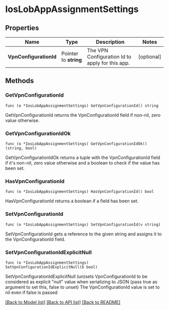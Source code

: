 # IosLobAppAssignmentSettings

## Properties

Name | Type | Description | Notes
------------ | ------------- | ------------- | -------------
**VpnConfigurationId** | Pointer to **string** | The VPN Configuration Id to apply for this app. | [optional] 

## Methods

### GetVpnConfigurationId

`func (o *IosLobAppAssignmentSettings) GetVpnConfigurationId() string`

GetVpnConfigurationId returns the VpnConfigurationId field if non-nil, zero value otherwise.

### GetVpnConfigurationIdOk

`func (o *IosLobAppAssignmentSettings) GetVpnConfigurationIdOk() (string, bool)`

GetVpnConfigurationIdOk returns a tuple with the VpnConfigurationId field if it's non-nil, zero value otherwise
and a boolean to check if the value has been set.

### HasVpnConfigurationId

`func (o *IosLobAppAssignmentSettings) HasVpnConfigurationId() bool`

HasVpnConfigurationId returns a boolean if a field has been set.

### SetVpnConfigurationId

`func (o *IosLobAppAssignmentSettings) SetVpnConfigurationId(v string)`

SetVpnConfigurationId gets a reference to the given string and assigns it to the VpnConfigurationId field.

### SetVpnConfigurationIdExplicitNull

`func (o *IosLobAppAssignmentSettings) SetVpnConfigurationIdExplicitNull(b bool)`

SetVpnConfigurationIdExplicitNull (un)sets VpnConfigurationId to be considered as explicit "null" value
when serializing to JSON (pass true as argument to set this, false to unset)
The VpnConfigurationId value is set to nil even if false is passed

[[Back to Model list]](../README.md#documentation-for-models) [[Back to API list]](../README.md#documentation-for-api-endpoints) [[Back to README]](../README.md)


